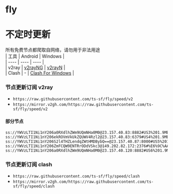 # fly
# 不定时更新
所有免费节点都爬取自网络，请勿用于非法用途  
|  工具  | Android  | Windows  |  
|  ----  | ----   | ----  |  
| v2ray  | [v2rayNG](https://github.com/2dust/v2rayNG/releases) | [v2rayN](https://github.com/2dust/v2rayN/releases) |  
| Clash  | - | [Clash For Windows](https://github.com/2dust/clashN/releases) | 
  
### 节点更新订阅  v2ray
- `https://raw.githubusercontent.com/ts-sf/fly/speed/v2`  
- `https://mirror.v2gh.com/https://raw.githubusercontent.com/ts-sf/fly/speed/v2`  

#### 部分节点  
``` 
ss://YWVzLTI1Ni1nY206a0RXdlhZWm9UQmNHa0M0@23.157.40.83:8882#US3%201.9MB%2Fs
ss://YWVzLTI1Ni1nY206ekROVmVkUkZQUWV4Rzl2@23.157.40.83:6379#US4%201.9MB%2Fs
ss://YWVzLTI1Ni1nY206S2l4THZLendqZWtHMDBybQ==@23.157.40.87:8000#US5%201.9MB%2Fs
ss://YWVzLTI1Ni1nY206ZmFCQW9ENTRrODdVSkc3@149.202.82.172:2376#%E6%9C%AA%E7%9F%A55%201.8MB%2Fs
ss://YWVzLTI1Ni1nY206a0RXdlhZWm9UQmNHa0M0@23.157.40.120:8882#US6%201.9MB%2Fs
```
### 节点更新订阅  clash
- `https://raw.githubusercontent.com/ts-sf/fly/speed/clash`  
- `https://mirror.v2gh.com/https://raw.githubusercontent.com/ts-sf/fly/speed/clash`  


